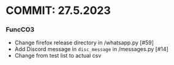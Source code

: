 # COMMIT: 27.5.2023
### FuncCO3

- Change firefox release directory in /whatsapp.py [#59]
- Add Discord message in `disc_message` in /messages.py [#14]
- Change from test list to actual csv

